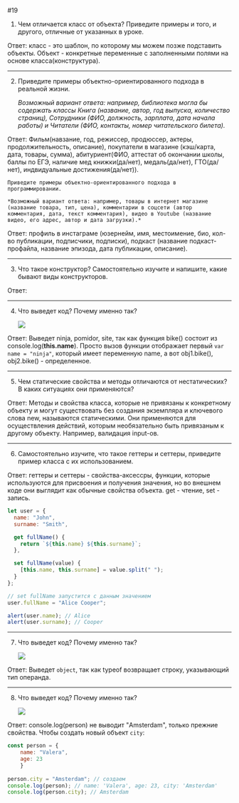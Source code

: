 #19
1. Чем отличается класс от объекта? Приведите примеры и того, и другого, отличные от указанных в уроке.

Ответ: класс - это шаблон, по которому мы можем позже подставить объекты. Объект - конкретные переменные с заполненными полями на основе класса(конструктура). 
***
2. Приведите примеры объектно-ориентированного подхода в реальной жизни. 
    
    *Возможный вариант ответа: например, библиотека могла бы содержать классы Книга (название, автор, год выпуска, количество страниц), Сотрудники (ФИО, должность, зарплата, дата начала работы) и Читатели (ФИО, контакты, номер читательского билета).*

Ответ: Фильм(навзание, год, режиссер, продюссер, актеры, продолжительность, описание), покупатели в магазине (кэш/карта, дата, товары, сумма), абитуриент(ФИО, аттестат об окончании школы, баллы по ЕГЭ, наличие мед книжки(да/нет), медаль(да/нет), ГТО(да/нет), индвидуальные достижения(да/нет)).
    
    Приведите примеры объектно-ориентированного подхода в программировании. 
    
    *Возможный вариант ответа: например, товары в интернет магазине (название товара, тип, цена), комментарии в соцсети (автор комментария, дата, текст комментария), видео в Youtube (название видео, его адрес, автор и дата загрузки).*

Ответ: профиль в инстаграме (юзернейм, имя, местоимение, био, кол-во публикации, подписчики, подписки), подкаст (название подкаст-профайла, название эпизода, дата публикации, описание). 
***
    
3. Что такое конструктор? Самостоятельно изучите и напишите, какие бывают виды конструкторов.

Ответ: 
***
4. Что выведет код? Почему именно так? 
    
    <img src="https://www.notion.so/image/https%3A%2F%2Fs3-us-west-2.amazonaws.com%2Fsecure.notion-static.com%2F99f30086-db49-4cdf-9cfc-a0b0d4bcba0e%2FUntitled.png?table=block&id=c44409c9-82e1-413c-b8bd-09bc3fa9d686&spaceId=f098cfa4-dc31-41b0-a467-db910d3cff90&width=2000&userId=&cache=v2">
    
Ответ: Выведет ninja, pomidor, site, так как функция bike() состоит из console.log(<b>this.name</b>). Просто вызов функции отображает первый `var name = "ninja"`, который имеет переменную name, а вот obj1.bike(), obj2.bike() - определенное.
***
5. Чем статические свойства и методы отличаются от нестатических? В каких ситуациях они применяются?

Ответ: Методы и свойства класса, которые не привязаны к конкретному объекту и могут существовать без создания экземпляра и ключевого слова new, называются статическими. Они применяются для осуществления действий, которым необязательно быть привязаным к другому объекту. Например, валидация input-ов.
***
6. Самостоятельно изучите, что такое геттеры и сеттеры, приведите пример класса с их использованием.

Ответ: геттеры и сеттеры - свойства-аксессры, функции, которые используются для присвоения и получения значения, но во внешнем коде они выглядит как обычные свойства объекта. get - чтение, set - запись. 
```js
let user = {
  name: "John",
  surname: "Smith",

  get fullName() {
    return `${this.name} ${this.surname}`;
  },

  set fullName(value) {
    [this.name, this.surname] = value.split(" ");
  }
};

// set fullName запустится с данным значением
user.fullName = "Alice Cooper";

alert(user.name); // Alice
alert(user.surname); // Cooper
```
***
7. Что выведет код? Почему именно так?
    
    <img src="https://www.notion.so/image/https%3A%2F%2Fs3-us-west-2.amazonaws.com%2Fsecure.notion-static.com%2F278f7897-a155-4744-91f1-d123ad875879%2FUntitled.png?table=block&id=670a0ea3-bf63-490a-b6b0-9de488d2033e&spaceId=f098cfa4-dc31-41b0-a467-db910d3cff90&width=2000&userId=&cache=v2">

Ответ: Выведет `object`, так как typeof возвращает строку, указывающий тип операнда. 
***
8.  Что выведет код? Почему именно так?
    
    <img src="https://www.notion.so/image/https%3A%2F%2Fs3-us-west-2.amazonaws.com%2Fsecure.notion-static.com%2F5ec85e3b-4370-424e-b529-4e59754f4735%2FUntitled.png?table=block&id=0d54cb73-06c2-4afb-a5e7-0d94bf5eedc2&spaceId=f098cfa4-dc31-41b0-a467-db910d3cff90&width=2000&userId=&cache=v2">

Ответ: console.log(person) не выводит "Amsterdam", только прежние свойства. Чтобы создать новый объект `city`:
```js
const person = {
    name: "Valera",
    age: 23
    }
        
person.city = "Amsterdam"; // создаем
console.log(person); // name: 'Valera', age: 23, city: 'Amsterdam'
console.log(person.city); // Amsterdam
```
